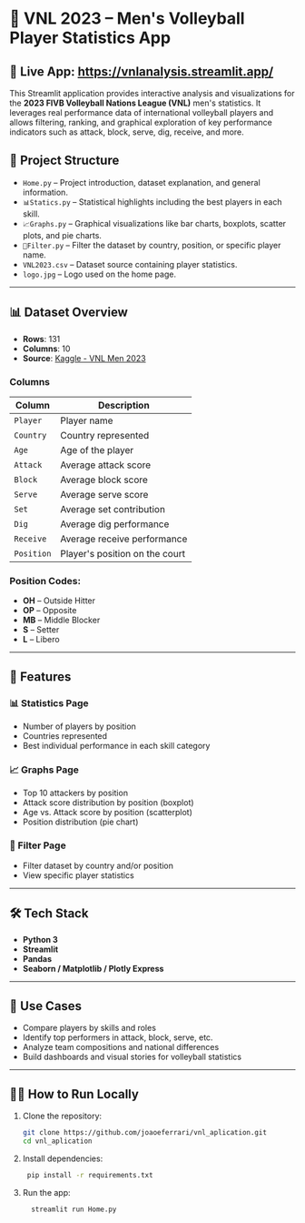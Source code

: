 # 🏐 VNL 2023 – Men's Volleyball Player Statistics App
🔗 **Live App:** https://vnlanalysis.streamlit.app/  
---
This Streamlit application provides interactive analysis and visualizations for the **2023 FIVB Volleyball Nations League (VNL)** men's statistics. It leverages real performance data of international volleyball players and allows filtering, ranking, and graphical exploration of key performance indicators such as attack, block, serve, dig, receive, and more.

## 📂 Project Structure

- `Home.py` – Project introduction, dataset explanation, and general information.
- `📊Statics.py` – Statistical highlights including the best players in each skill.
- `📈Graphs.py` – Graphical visualizations like bar charts, boxplots, scatter plots, and pie charts.
- `🔎Filter.py` – Filter the dataset by country, position, or specific player name.
- `VNL2023.csv` – Dataset source containing player statistics.
- `logo.jpg` – Logo used on the home page.

---

## 📊 Dataset Overview

- **Rows**: 131  
- **Columns**: 10  
- **Source**: [Kaggle - VNL Men 2023](https://www.kaggle.com/datasets/yeganehbavafa/vnl-men-2023)

### Columns

| Column     | Description |
|------------|-------------|
| `Player`   | Player name |
| `Country`  | Country represented |
| `Age`      | Age of the player |
| `Attack`   | Average attack score |
| `Block`    | Average block score |
| `Serve`    | Average serve score |
| `Set`      | Average set contribution |
| `Dig`      | Average dig performance |
| `Receive`  | Average receive performance |
| `Position` | Player's position on the court |

### Position Codes:
- **OH** – Outside Hitter  
- **OP** – Opposite  
- **MB** – Middle Blocker  
- **S** – Setter  
- **L** – Libero  

---

## 🚀 Features

### 📊 Statistics Page
- Number of players by position
- Countries represented
- Best individual performance in each skill category

### 📈 Graphs Page
- Top 10 attackers by position
- Attack score distribution by position (boxplot)
- Age vs. Attack score by position (scatterplot)
- Position distribution (pie chart)

### 🔎 Filter Page
- Filter dataset by country and/or position
- View specific player statistics

---

## 🛠️ Tech Stack

- **Python 3**
- **Streamlit**
- **Pandas**
- **Seaborn / Matplotlib / Plotly Express**

---

## 🎯 Use Cases

- Compare players by skills and roles
- Identify top performers in attack, block, serve, etc.
- Analyze team compositions and national differences
- Build dashboards and visual stories for volleyball statistics

---

## 🧑‍💻 How to Run Locally

1. Clone the repository:
   ``` bash
   git clone https://github.com/joaoeferrari/vnl_aplication.git
   cd vnl_aplication
   ```
2. Install dependencies:
   ``` bash
    pip install -r requirements.txt
   ```
3. Run the app:
    ``` bash
      streamlit run Home.py
    ```
